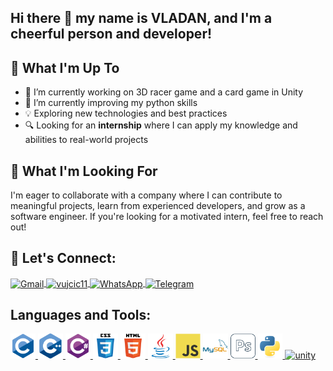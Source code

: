 ## Hi there 👋 my name is VLADAN, and I'm a cheerful person and developer!

## 🚀 What I'm Up To
- 🔭 I’m currently working on 3D racer game and a card game in Unity
- 🌱 I’m currently improving my python skills
- 💡 Exploring new technologies and best practices  
- 🔍 Looking for an **internship** where I can apply my knowledge and abilities to real-world projects

## 🎯 What I'm Looking For  
I'm eager to collaborate with a company where I can contribute to meaningful projects, learn from experienced developers, and grow as a software engineer. If you're looking for a motivated intern, feel free to reach out!

## 📩 **Let's Connect:**  

<a href="mailto:vujcic.vladan04@gmail.com" target="blank">
  <img align="center" src="https://raw.githubusercontent.com/simple-icons/simple-icons/develop/icons/gmail.svg" alt="Gmail" height="30" width="40" />
</a>

<a href="https://instagram.com/vujcic11" target="blank">
  <img align="center" src="https://raw.githubusercontent.com/simple-icons/simple-icons/develop/icons/instagram.svg" alt="vujcic11" height="30" width="40" />
</a>

<a href="https://wa.me/381637408853" target="blank">
  <img align="center" src="https://raw.githubusercontent.com/simple-icons/simple-icons/develop/icons/whatsapp.svg" alt="WhatsApp" height="30" width="40" />
</a>

<a href="https://t.me/vladno11" target="blank">
  <img align="center" src="https://raw.githubusercontent.com/simple-icons/simple-icons/develop/icons/telegram.svg" alt="Telegram" height="30" width="40" />
</a>


## Languages and Tools:
<p align="left"> <a href="https://www.cprogramming.com/" target="_blank" rel="noreferrer"> <img src="https://raw.githubusercontent.com/devicons/devicon/master/icons/c/c-original.svg" alt="c" width="40" height="40"/> </a> <a href="https://www.w3schools.com/cpp/" target="_blank" rel="noreferrer"> <img src="https://raw.githubusercontent.com/devicons/devicon/master/icons/cplusplus/cplusplus-original.svg" alt="cplusplus" width="40" height="40"/> </a> <a href="https://www.w3schools.com/cs/" target="_blank" rel="noreferrer"> <img src="https://raw.githubusercontent.com/devicons/devicon/master/icons/csharp/csharp-original.svg" alt="csharp" width="40" height="40"/> </a> <a href="https://www.w3schools.com/css/" target="_blank" rel="noreferrer"> <img src="https://raw.githubusercontent.com/devicons/devicon/master/icons/css3/css3-original-wordmark.svg" alt="css3" width="40" height="40"/> </a> <a href="https://www.w3.org/html/" target="_blank" rel="noreferrer"> <img src="https://raw.githubusercontent.com/devicons/devicon/master/icons/html5/html5-original-wordmark.svg" alt="html5" width="40" height="40"/> </a> <a href="https://www.java.com" target="_blank" rel="noreferrer"> <img src="https://raw.githubusercontent.com/devicons/devicon/master/icons/java/java-original.svg" alt="java" width="40" height="40"/> </a> <a href="https://developer.mozilla.org/en-US/docs/Web/JavaScript" target="_blank" rel="noreferrer"> <img src="https://raw.githubusercontent.com/devicons/devicon/master/icons/javascript/javascript-original.svg" alt="javascript" width="40" height="40"/> </a> <a href="https://www.mysql.com/" target="_blank" rel="noreferrer"> <img src="https://raw.githubusercontent.com/devicons/devicon/master/icons/mysql/mysql-original-wordmark.svg" alt="mysql" width="40" height="40"/> </a> <a href="https://www.photoshop.com/en" target="_blank" rel="noreferrer"> <img src="https://raw.githubusercontent.com/devicons/devicon/master/icons/photoshop/photoshop-line.svg" alt="photoshop" width="40" height="40"/> </a> <a href="https://www.python.org" target="_blank" rel="noreferrer"> <img src="https://raw.githubusercontent.com/devicons/devicon/master/icons/python/python-original.svg" alt="python" width="40" height="40"/> </a> <a href="https://unity.com/" target="_blank" rel="noreferrer"> <img src="https://www.vectorlogo.zone/logos/unity3d/unity3d-icon.svg" alt="unity" width="40" height="40"/> </a> </p>


